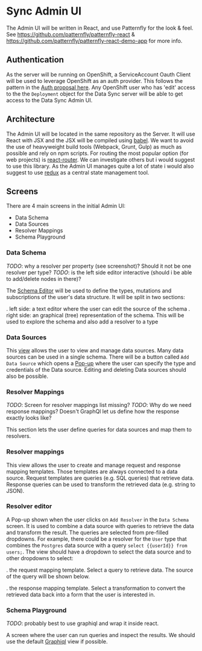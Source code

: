 # Sync Admin UI

The Admin UI will be written in React, and use Patternfly for the look & feel.
See https://github.com/patternfly/patternfly-react & https://github.com/patternfly/patternfly-react-demo-app for more info.

## Authentication

As the server will be running on OpenShift, a ServiceAccount Oauth Client will be used to leverage OpenShift as an auth provider.
This follows the pattern in the [Auth proposal here](../auth/developer-single-sign-on-across-mobile-services.md).
Any OpenShift user who has 'edit' access to the the `Deployment` object for the Data Sync server will be able to get access to the Data Sync Admin UI.

## Architecture

The Admin UI will be located in the same repository as the Server. It will use React with JSX and the JSX will be compiled using [babel](https://reactjs.org/docs/add-react-to-a-website.html#add-jsx-to-a-project). We want to
avoid the use of heavyweight build tools (Webpack, Grunt, Gulp) as much as possible and rely on npm scripts. For routing the most popular option (for web projects) is [react-router](https://github.com/ReactTraining/react-router). We can investigate others but i would suggest to use this library.
As the Admin UI manages quite a lot of state i would also suggest to use [redux](https://redux.js.org) as a central state management tool.

## Screens

There are 4 main screens in the initial Admin UI:

* Data Schema
* Data Sources
* Resolver Mappings
* Schema Playground

### Data Schema

*TODO*: why a resolver per property (see screenshot)? Should it not be one resolver per type?
*TODO*: is the left side editor interactive (should i be able to add/delete nodes in there)?

The [Schema Editor](https://redhat.invisionapp.com/share/4RLVQKKQ2VS#/screens/305421181) will be used to define the types, mutations and subscriptions of the user's data structure. It will be split in two sections:

. left side: a text editor where the user can edit the source of the schema
. right side: an graphical (tree) representation of the schema. This will be used to explore the schema and also add a resolver to a type

### Data Sources

This [view](https://redhat.invisionapp.com/share/4RLVQKKQ2VS#/screens/305423609) allows the user to view and manage data sources. Many data sources can be used in a single schema. There will be a button called `Add Data Source` which opens a [Pop-up](https://redhat.invisionapp.com/share/4RLVQKKQ2VS#/screens/305424878) where the user can specify the type and credentials of the Data source.
Editing and deleting Data sources should also be possible. 

### Resolver Mappings

*TODO*: Screen for resolver mappings list missing?
*TODO*: Why do we need response mappings? Doesn't GraphQl let us define how the response exactly looks like?

This section lets the user define queries for data sources and map them to resolvers.

### Resolver mappings

This view allows the user to create and manage request and response mapping templates. Those templates are always connected to a data source. Request templates are queries (e.g. SQL queries) that retrieve data. Response queries can be used to transform the retrieved data (e.g. string to JSON).

### Resolver editor

A Pop-up shown when the user clicks on `Add Resolver` in the `Data Schema` screen. It is used to combine a data source with queries to retrieve the data and transform the result. The queries are selected from pre-filled dropdowns. For example, there could be a resolver for the `User` type that combines the `Postgres` data source with a query `select {{userId}} from users;`.
The view should have a dropdown to select the data source and to other dropdowns to select:

. the request mapping template. Select a query to retrieve data. The source of the query will be shown below.

. the response mapping template. Select a transformation to convert the retrieved data back into a form that the user is interested in. 

### Schema Playground

*TODO*: probably best to use graphiql and wrap it inside react.

A screen where the user can run queries and inspect the results. We should use the default [Graphiql](https://github.com/graphql/graphiql) view if possible.
